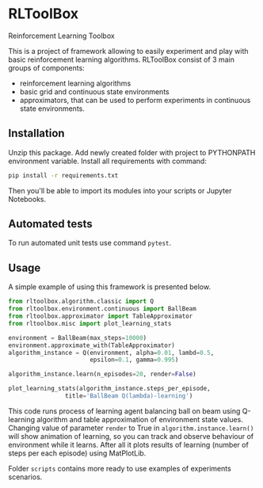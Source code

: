 # RLToolBox
Reinforcement Learning Toolbox

This is a project of framework allowing to easily experiment and play with basic reinforcement learning algorithms.
RLToolBox consist of 3 main groups of components:
  * reinforcement learning algorithms
  * basic grid and continuous state environments
  * approximators, that can be used to perform experiments in continuous state environments.
  

## Installation
Unzip this package. Add newly created folder with project to PYTHONPATH environment variable.
Install all requirements with command:
```bash
pip install -r requirements.txt
```
Then you'll be able to import its modules into your scripts or Jupyter Notebooks.


## Automated tests
To run automated unit tests use command `pytest`.


## Usage
A simple example of using this framework is presented below.
```python
from rltoolbox.algorithm.classic import Q
from rltoolbox.environment.continuous import BallBeam
from rltoolbox.approximator import TableApproximator
from rltoolbox.misc import plot_learning_stats

environment = BallBeam(max_steps=10000)
environment.approximate_with(TableApproximator)
algorithm_instance = Q(environment, alpha=0.01, lambd=0.5,
                       epsilon=0.1, gamma=0.995)

algorithm_instance.learn(n_episodes=20, render=False)

plot_learning_stats(algorithm_instance.steps_per_episode,
                title='BallBeam Q(lambda)-learning')

```
This code runs process of learning agent balancing ball on beam using Q-learning algorithm and table approximation of environment state values.
Changing value of parameter `render` to True in `algorithm.instance.learn()` will show animation of learning, so you can track and observe behaviour of environment while it learns.
After all it plots results of learning (number of steps per each episode) using MatPlotLib.

Folder `scripts` contains more ready to use examples of experiments scenarios.
